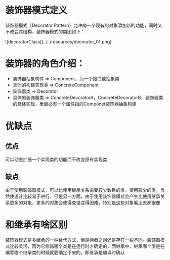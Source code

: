 # 装饰器模式定义
装饰器模式（Decorator Pattern）允许向一个现有的对象添加新的功能，同时又不改变其结构，装饰器模式的类图如下：

![decoratorClass][../../resources/decorator_01.png]

# 装饰器的角色介绍：
+ 装饰器抽象构件 => Component，为一个接口或抽象类
+ 具体的构建实现类 => ConcreteComponent
+ 装饰器类 => Decorator
+ 具体的装饰器类 => ConcreteDecoratorA，ConcreteDecoratorB，装饰器类的具体实现，里面必有一个属性指向Componet装饰器抽象构建

# 优缺点
## 优点
可以动态扩展一个实现类的功能而不改变原有实现类
## 缺点
由于使用装饰器模式，可以比使用继承关系需要较少数目的类。使用较少的类，当然使设计比较易于进行。但是另一方面，由于使用装饰器模式会产生比使用继承关系更多的对象，更多的对象会使得查错变得困难，特别是这些对象看上去都很像

# 和继承有啥区别
装饰器模式是多继承的一种替代方式，但是两者之间还是存在一些不同。装饰器模式比较灵活，因为它修饰哪个类是在运行时才确定的，而继承中，继承哪个类是在编写哪个继承类的时候就要确定下来的，即继承是编译时确认

